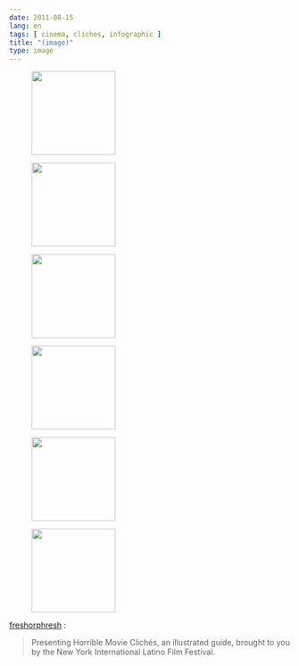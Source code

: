 ```yaml
---
date: 2011-08-15
lang: en
tags: [ cinema, cliches, infographic ]
title: "(image)"
type: image
---
```


<figure>
<a
href="https://hugo.ferreira.cc/freshorphresh-presenting-horrible-movie/attachment/1005/"
rel="attachment"><img
src="/wp-content/uploads/2011/08/tumblr_lplct917Uq1qgos99o1_1280-150x150.jpg"
width="150" height="150" /></a></figure>

<figure>
<a
href="https://hugo.ferreira.cc/freshorphresh-presenting-horrible-movie/attachment/1006/"
rel="attachment"><img
src="/wp-content/uploads/2011/08/tumblr_lplct917Uq1qgos99o2_1280-150x150.jpg"
width="150" height="150" /></a></figure>

<figure>
<a
href="https://hugo.ferreira.cc/freshorphresh-presenting-horrible-movie/attachment/1007/"
rel="attachment"><img
src="/wp-content/uploads/2011/08/tumblr_lplct917Uq1qgos99o4_1280-150x150.jpg"
width="150" height="150" /></a></figure>

<figure>
<a
href="https://hugo.ferreira.cc/freshorphresh-presenting-horrible-movie/attachment/1008/"
rel="attachment"><img
src="/wp-content/uploads/2011/08/tumblr_lplct917Uq1qgos99o5_1280-150x150.jpg"
width="150" height="150" /></a></figure>

<figure>
<a
href="https://hugo.ferreira.cc/freshorphresh-presenting-horrible-movie/attachment/1009/"
rel="attachment"><img
src="/wp-content/uploads/2011/08/tumblr_lplct917Uq1qgos99o6_1280-150x150.jpg"
width="150" height="150" /></a></figure>

<figure>
<a
href="https://hugo.ferreira.cc/freshorphresh-presenting-horrible-movie/attachment/1010/"
rel="attachment"><img
src="/wp-content/uploads/2011/08/tumblr_lplct917Uq1qgos99o7_1280-150x150.jpg"
width="150" height="150" /></a></figure>

[freshorphresh](http://freshorphresh.tumblr.com/post/8631321711) :

> Presenting Horrible Movie Clichés, an illustrated guide, brought to
> you by the New York International Latino Film Festival.

